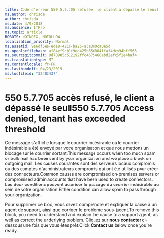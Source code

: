 ```yaml
---
title: Code d'erreur 550 5.7.705 refusée, le client a dépassé le seuil
ms.author: chrisda
author: chrisda
ms.date: 4/9/2018
ms.audience: ITPro
ms.topic: article
ROBOTS: NOINDEX, NOFOLLOW
localization_priority: Normal
ms.assetid: 9e6df5ee-ede8-421d-ba25-a3a3d0ca0a5d
ms.openlocfilehash: af84ef9cb3c9ed425b35d884ffaf4dcb94bff565
ms.sourcegitcommit: 9d78905c512192ffc4675468abd2efc5f2e4baf4
ms.translationtype: MT
ms.contentlocale: fr-FR
ms.lasthandoff: 04/23/2019
ms.locfileid: "32402437"
---
```

# <a name="550-57705-access-denied-tenant-has-exceeded-threshold"></a><span data-ttu-id="59ed4-102">550 5.7.705 accès refusé, le client a dépassé le seuil</span><span class="sxs-lookup"><span data-stu-id="59ed4-102">550 5.7.705 Access denied, tenant has exceeded threshold</span></span>

<span data-ttu-id="59ed4-103">Ce message s'affiche lorsque le courrier indésirable ou le courrier indésirable a été envoyé par votre organisation et que nous mettons un blocage sur le courrier sortant.</span><span class="sxs-lookup"><span data-stu-id="59ed4-103">This message occurs when too much spam or bulk mail has been sent by your organization and we place a block on outgoing mail.</span></span>
<span data-ttu-id="59ed4-104">Les causes courantes sont des serveurs locaux compromis ou des comptes d'administrateurs compromis qui ont été utilisés pour créer des connecteurs.</span><span class="sxs-lookup"><span data-stu-id="59ed4-104">Common causes are compromised on-premises servers or compromised admin accounts that have been used to create connectors.</span></span> <span data-ttu-id="59ed4-105">Les deux conditions peuvent autoriser le passage du courrier indésirable au sein de votre organisation.</span><span class="sxs-lookup"><span data-stu-id="59ed4-105">Either condition can allow spam to pass through your organization.</span></span>

<span data-ttu-id="59ed4-106">Pour supprimer ce bloc, vous devez comprendre et expliquer la cause à un agent de support, ainsi que corriger le problème sous-jacent.</span><span class="sxs-lookup"><span data-stu-id="59ed4-106">To remove this block, you need to understand and explain the cause to a support agent, as well as correct the underlying problem.</span></span>
<span data-ttu-id="59ed4-107">Cliquez sur **nous contacter** ci-dessous une fois que vous êtes prêt.</span><span class="sxs-lookup"><span data-stu-id="59ed4-107">Click **Contact us** below once you're ready.</span></span>

